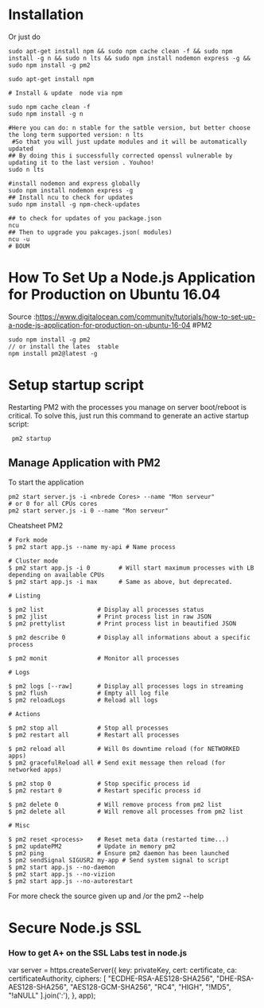 # Installation
Or just do 
```
sudo apt-get install npm && sudo npm cache clean -f && sudo npm install -g n && sudo n lts && sudo npm install nodemon express -g && sudo npm install -g pm2
```
```
sudo apt-get install npm

# Install & update  node via npm

sudo npm cache clean -f
sudo npm install -g n

#Here you can do: n stable for the satble version, but better choose the long term supported version: n lts
 #So that you will just update modules and it will be automatically updated
## By doing this i successfully corrected openssl vulnerable by updating it to the last version . Youhoo!
sudo n lts 

#install nodemon and express globally
sudo npm install nodemon express -g 
## Install ncu to check for updates
sudo npm install -g npm-check-updates

## to check for updates of you package.json
ncu 
## Then to upgrade you pakcages.json( modules)
ncu -u
# BOUM
```
# How To Set Up a Node.js Application for Production on Ubuntu 16.04
Source :https://www.digitalocean.com/community/tutorials/how-to-set-up-a-node-js-application-for-production-on-ubuntu-16-04
#PM2
```
sudo npm install -g pm2
// or install the lates  stable
npm install pm2@latest -g
```
# Setup startup script
Restarting PM2 with the processes you manage on server boot/reboot is critical. To solve this, just run this command to generate an active startup script:
```
 pm2 startup
 ```
## Manage Application with PM2
To start the application
```
pm2 start server.js -i <nbrede Cores> --name "Mon serveur"
# or 0 for all CPUs cores 
pm2 start server.js -i 0 --name "Mon serveur"
```
Cheatsheet PM2
```
# Fork mode
$ pm2 start app.js --name my-api # Name process

# Cluster mode
$ pm2 start app.js -i 0        # Will start maximum processes with LB depending on available CPUs
$ pm2 start app.js -i max      # Same as above, but deprecated.

# Listing

$ pm2 list               # Display all processes status
$ pm2 jlist              # Print process list in raw JSON
$ pm2 prettylist         # Print process list in beautified JSON

$ pm2 describe 0         # Display all informations about a specific process

$ pm2 monit              # Monitor all processes

# Logs

$ pm2 logs [--raw]       # Display all processes logs in streaming
$ pm2 flush              # Empty all log file
$ pm2 reloadLogs         # Reload all logs

# Actions

$ pm2 stop all           # Stop all processes
$ pm2 restart all        # Restart all processes

$ pm2 reload all         # Will 0s downtime reload (for NETWORKED apps)
$ pm2 gracefulReload all # Send exit message then reload (for networked apps)

$ pm2 stop 0             # Stop specific process id
$ pm2 restart 0          # Restart specific process id

$ pm2 delete 0           # Will remove process from pm2 list
$ pm2 delete all         # Will remove all processes from pm2 list

# Misc

$ pm2 reset <process>    # Reset meta data (restarted time...)
$ pm2 updatePM2          # Update in memory pm2
$ pm2 ping               # Ensure pm2 daemon has been launched
$ pm2 sendSignal SIGUSR2 my-app # Send system signal to script
$ pm2 start app.js --no-daemon
$ pm2 start app.js --no-vizion
$ pm2 start app.js --no-autorestart
```


For more check the source given up and /or the pm2 --help
# Secure Node.js SSL

### How to get A+ on the SSL Labs test in node.js

var server = https.createServer({
    key: privateKey,
    cert: certificate,
    ca: certificateAuthority,
    ciphers: [
        "ECDHE-RSA-AES128-SHA256",
        "DHE-RSA-AES128-SHA256",
        "AES128-GCM-SHA256",
        "RC4",
        "HIGH",
        "!MD5",
        "!aNULL"
    ].join(':'),
}, app);

